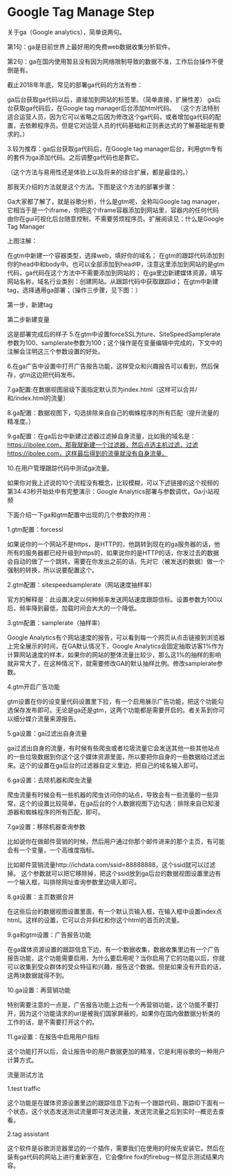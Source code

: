 # Google Tag Manage Step



关于ga（Google analytics），简单说两句。

第1句：ga是目前世界上最好用的免费web数据收集分析软件。

第2句：ga在国内使用暂且没有因为网络限制导致的数据不准，工作后台操作不便倒是有。

截止2018年年底，常见的部署ga代码的方法有叁：

ga后台获取ga代码以后，直接加到网站的<head>标签里。（简单直接，扩展性差）
ga后台获取ga代码后，在Google tag manager后台添加html代码。
（这个方法特别适合运营人员，因为它可以省略之后因为修改这个ga代码，或者增加ga代码的配置，去依赖程序员。但是它对运营人员的代码基础和正则表达式的了解基础是有要求的。）

3.较为推荐：ga后台获取ga代码后，在Google tag manager后台，利用gtm专有的套件为ga添加代码。之后调整ga代码也是靠它。

（这个方法与易用性还是体验上以及将来的综合扩展，都是最佳的。）

那我天介绍的方法就是这个方法。下图是这个方法的部署步骤：


Ga大家都了解了，就是谷歌分析，什么是gtm呢，全称叫Google tag manager，它相当于是一个iframe，你把这个iframe容器添加到网站里，容器内的任何代码由你在gui可视化后台随意控制，不需要劳烦程序员。扩展阅读见：什么是Google Tag Manager



上图注解：

在gtm中新建一个容器类型，选择web，填好你的域名；
在gtm的跟踪代码添加到你的head中和body中。也可以全部添加到head中，注意这里添加到网站的是gtm代码，ga代码在这个方法中不需要添加到网站的；
在ga里边新建媒体资源，填写网站名称，域名行业类别：创建网站。从跟踪代码中获取跟踪id；
在gtm中新建tag，选择通用ga部署；（操作三步骤，见下图：）

第一步，新建tag

第二步新建变量

这是部署完成后的样子
5.在gtm中设置forceSSL为ture、SiteSpeedSamplerate参数为100、samplerate参数为100；这个操作是在变量编辑中完成的，下文中的注解会注明这三个参数设置的好处。


6.在ga广告中设置中打开广告报告功能，这样受众和兴趣报告可以看到，然后保存，gtm这边把代码发布。

7.ga配置:在数据视图层级下面指定默认页为index.html（这样可以合并/和/index.html的流量）

8.ga配置：数据视图下，勾选排除来自自己的蜘蛛程序的所有匹配（提升流量的精准度。）


9.ga配置：在ga后台中新建过滤器过滤掉自身流量，比如我的域名是：https://ibolee.com，那我就新建一个过滤器，然后点选主机过滤，过滤https://ibolee.com，这样最后得到的流量就没有自身流量。

10.在用户管理跟踪代码中测试ga流量。



如果你对我上述说的10个流程没有概念，比较模糊，可以下述链接的这个视频的第34:43秒开始处中有完整演示：Google Analytics部署与参数调优，Ga小站视频



下面介绍一下ga和gtm配置中出现的几个参数的作用：



1.gtm配置：forcessl



如果说你的一个网站不是https，是HTTP的，他跳转到现在的ga服务器的话，他所有的服务器都已经升级到https的，如果说你的是HTTP的话，你发过去的数据会自动的做了一个跳转。需要在你发出之前的话，先对它（被发送的数据）做一个强制的转换，所以说要配置这个。

2.gtm配置：sitespeedsamplerate（网站速度抽样率）



官方的解释是：此设置决定以何种频率发送网站速度跟踪信标。设置参数为100以后，频率降到最低，加载时间会大大的一个降低。



3.gtm配置：samplerate（抽样率）



Google Analytics有个网站速度的报告，可以看到每一个网页从点击链接到浏览器上完全展示的时间，在GA默认情况下，Google Analytics会固定抽取访客1%作为计算网站速度的样本，如果你的网站的整体流量比较少，那么这1%的抽样的影响就非常大了，在这种情况下，就需要修改GA的默认抽样比例。修改samplerate参数。

4.gtm开启广告功能



gtm设置在你的设变量代码设置里下拉，有一个启用展示广告功能，把这个功能勾选保存发布即可。无论是ga还是gtm，这两个功能都是需要开启的。者关系到你可以细分媒介流量来源报告。



5.ga设置：ga过滤出自身流量



ga过滤出自身的流量，有时候有些爬虫或者垃圾流量它会发送其他一些其他站点的一些垃圾数据到你这个这个媒体资源里面，所以要把你自身的一些数据给过滤出来。这个的设置在ga后台的过滤器自定义里边，把自己的域名输入即可。



6.ga设置：去除机器和爬虫流量

爬虫流量有时候会有一些机器的爬虫访问你的站点，导致会有一些流量的一些异常，这个的设置比较简单，在ga后台的个人数据视图下边勾选：排除来自已知漫游器和蜘蛛程序的所有匹配，即可。

7.ga设置：移除机器查询参数

比如说你在做邮件营销的时候，然后用户通过你那个邮件进来的那个主页，有可能会有一个变量，一个高维度指标。

比如邮件营销流量http://ichdata.com/ssid=88888888，这个ssid就可以过滤掉。
这个参数就可以把它移除掉，把这个ssid放到ga后台的数据视图设置里边有一个输入框，叫排除网址查询参数里边填入即可。

8.ga设置：主页数据合并

在这些后台的数据视图设置里面，有一个默认页输入框，在输入框中设置index点html。这样的设置，它可以合并斜杠和你这个html的首页的流量。

9.ga和gtm设置：广告报告功能

在ga媒体资源设置的跟踪信息下边，有一个数据收集，数据收集里边有一个广告报告功能，这个功能需要启用，为什么要启用呢？当你启用了它的功能以后，你就可以收集到受众群体的受众特征和兴趣，报告这个数据。但是如果没有开启的话，这两块数据就得不到。

10.ga设置：再营销功能

特别需要注意的一点是，广告报告功能上边有一个再营销功能，这个功能不要打开，因为这个功能请求的url是被我们国家屏蔽的，如果你在国内做数据分析类的工作的话，是不需要打开这个的。

11.ga设置：在报告中启用用户指标

这个功能打开以后，会让报告中的用户数据更加的精准，它是利用谷歌的一种用户计算方式。

流量测试方法

1.test traffic



这个功能是在媒体资源设置里边的跟踪信息下边有一个跟踪代码，跟踪ID下面有一个状态，这个状态发送测试流量即可发送流量，发送完流量之后到实时--概览去查看。



2.tag assistant

这个软件是谷歌浏览器里边的一个插件，需要我们在使用的时候先安装它。然后在装有ga代码的网站上进行重新家在，它会像fire fox的firebug一样显示测试结果内容。


